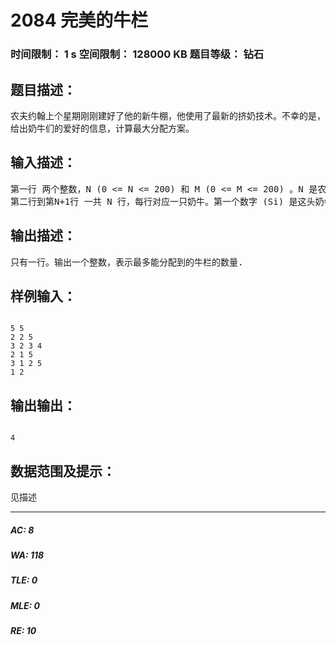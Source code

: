 # 2084 完美的牛栏   
### 时间限制： 1 s     空间限制： 128000 KB     题目等级： 钻石  
## 题目描述：  

<pre>
农夫约翰上个星期刚刚建好了他的新牛棚，他使用了最新的挤奶技术。不幸的是，由于工程问题，每个牛栏都不一样。第一个星期，农夫约翰随便地让奶牛们进入牛栏，但是问题很快地显露出来：每头奶牛都只愿意在她们喜欢的那些牛栏中产奶。上个星期，农夫约翰刚刚收集到了奶牛们的爱好的信息（每头奶牛喜欢在哪些牛栏产奶）。一个牛栏只能容纳一头奶牛，当然，一头奶牛只能在一个牛栏中产奶。
给出奶牛们的爱好的信息，计算最大分配方案。
</pre>
  
  
## 输入描述：  

<pre>
第一行 两个整数，N (0 <= N <= 200) 和 M (0 <= M <= 200) 。N 是农夫约翰的奶牛数量，M 是新牛棚的牛栏数量。
第二行到第N+1行 一共 N 行，每行对应一只奶牛。第一个数字 (Si) 是这头奶牛愿意在其中产奶的牛栏的数目 (0 <= Si <= M)。后面的 Si 个数表示这些牛栏的编号。牛栏的编号限定在区间 (1..M) 中，在同一行，一个牛栏不会被列出两次。
</pre>
  
  
## 输出描述：  

<pre>
只有一行。输出一个整数，表示最多能分配到的牛栏的数量.
</pre>
  
  
## 样例输入：  

<pre><code>
5 5
2 2 5
3 2 3 4
2 1 5
3 1 2 5
1 2
</code></pre>
  
  
## 输出输出：  

<pre><code>
4
</code></pre>
  
  
## 数据范围及提示：  

<pre>
见描述
</pre>
  
  
***  

##### AC: 8  
##### WA: 118  
##### TLE: 0  
##### MLE: 0  
##### RE: 10  
